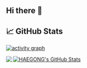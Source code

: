 ## Hi there 👋

## &#x1f4c8; GitHub Stats
[![activity graph](https://github-readme-activity-graph.vercel.app/graph?username=HAEGONG&theme=github-dark-dimmed&custom_title=Activity%20Graph&hide_border=true)](https://github.com/ashutosh00710/github-readme-activity-graph)

<a href="https://github.com/HAEGONG/HAEGONG">
  <img align="left" src="https://github-readme-stats.vercel.app/api/top-langs/?username=HAEGONG&hide=java,html,tex&title_color=ffffff&text_color=c9cacc&icon_color=2bbc8a&bg_color=1d1f21&langs_count=3" />
</a>
<a href="https://github.com/HAEGONG/HAEGONG">
  <img align="center" src="https://github-readme-stats.vercel.app/api?username=HAEGONG&show_icons=true&line_height=27&count_private=true&title_color=ffffff&text_color=c9cacc&icon_color=2bbc8a&bg_color=1d1f21" alt="HAEGONG's GitHub Stats" />
</a>
